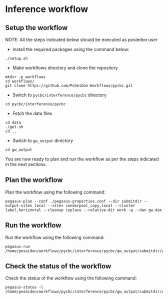 # Inference workflow

## Setup the workflow
NOTE: All the steps indicated below should be executed as posiedon user

- Install the required packages using the command below:
```
./setup.sh
```

- Make workflows directory and clone the repository
```
mkdir -p workflows
cd workflows/
git clone https://github.com/PoSeiDon-Workflows/pycbc.git
```

- Switch to `pycbc/interference/pycbc` directory
```
cd pycbc/interference/pycbc
```

- Fetch the data files
```
cd data
./get.sh
cd ..
```

- Switch to `gw_output` directory
```
cd gw_output
```

You are now ready to plan and run the workflow as per the steps indicated in the next sections.


## Plan the workflow
Plan the workflow using the following command:
```
pegasus-plan --conf ./pegasus-properties.conf --dir submitdir --output-sites local --sites condorpool_copy,local --cluster label,horizontal --cleanup inplace --relative-dir work -q --dax gw.dax
```

## Run the workflow
Run the workflow using the following command:
```
pegasus-run  /home/poseidon/workflows/pycbc/interference/pycbc/gw_output/submitdir/work
```

## Check the status of the workflow
Check the status of the workflow using the following command:
```
pegasus-status -l /home/poseidon/workflows/pycbc/interference/pycbc/gw_output/submitdir/work
```
